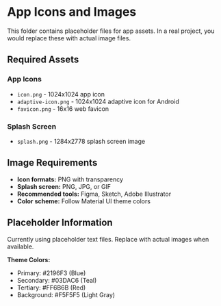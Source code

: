 # App Icons and Images

This folder contains placeholder files for app assets. In a real project, you would replace these with actual image files.

## Required Assets

### App Icons
- `icon.png` - 1024x1024 app icon
- `adaptive-icon.png` - 1024x1024 adaptive icon for Android
- `favicon.png` - 16x16 web favicon

### Splash Screen
- `splash.png` - 1284x2778 splash screen image

## Image Requirements

- **Icon formats:** PNG with transparency
- **Splash screen:** PNG, JPG, or GIF
- **Recommended tools:** Figma, Sketch, Adobe Illustrator
- **Color scheme:** Follow Material UI theme colors

## Placeholder Information

Currently using placeholder text files. Replace with actual images when available.

**Theme Colors:**
- Primary: #2196F3 (Blue)
- Secondary: #03DAC6 (Teal)
- Tertiary: #FF6B6B (Red)
- Background: #F5F5F5 (Light Gray)
